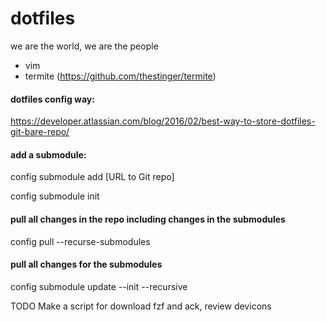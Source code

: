 # dotfiles

we are the world, we are the people

- vim
- termite (https://github.com/thestinger/termite)


#### dotfiles config way:

https://developer.atlassian.com/blog/2016/02/best-way-to-store-dotfiles-git-bare-repo/

#### add a submodule:
config submodule add [URL to Git repo]

config submodule init

#### pull all changes in the repo including changes in the submodules
config pull --recurse-submodules

#### pull all changes for the submodules
config submodule update --init --recursive


TODO
Make a script for download fzf and ack, review devicons
